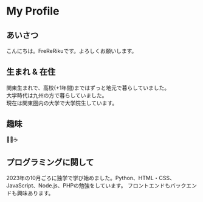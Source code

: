 # My Profile
## あいさつ
こんにちは。FreReRikuです。よろしくお願いします。

## 生まれ & 在住
関東生まれで、高校(+1年間)まではずっと地元で暮らしていました。<br>
大学時代は九州の方で暮らしていました。<br>
現在は関東圏内の大学で大学院生しています。

## 趣味
🎸🏃☕

## プログラミングに関して
2023年の10月ごろに独学で学び始めました。Python、HTML・CSS、JavaScript、Node.js、PHPの勉強をしています。
フロントエンドもバックエンドも興味あります。


<!---
FreReRiku/FreReRiku is a ✨ special ✨ repository because its `README.md` (this file) appears on your GitHub profile.
You can click the Preview link to take a look at your changes.
--->
